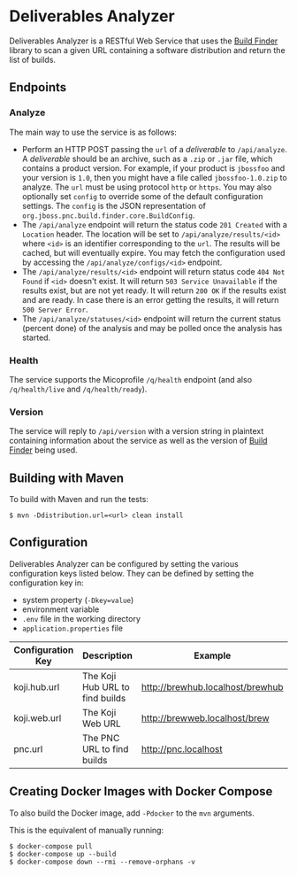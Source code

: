 # Deliverables Analyzer

Deliverables Analyzer is a RESTful Web Service that uses the
[Build Finder](https://github.com/project-ncl/build-finder) library to
scan a given URL containing a software distribution and return the list
of builds.

## Endpoints

### Analyze

The main way to use the service is as follows:

- Perform an HTTP POST passing the `url` of a *deliverable* to
  `/api/analyze`. A *deliverable* should be an archive, such as a `.zip`
  or `.jar` file, which contains a product version. For example, if your
  product is `jbossfoo` and your version is `1.0`, then you might have a
  file called `jbossfoo-1.0.zip` to analyze. The `url` must be using
  protocol `http` or `https`. You may also optionally set `config` to
  override some of the default configuration settings. The `config` is
  the JSON representation of
  `org.jboss.pnc.build.finder.core.BuildConfig`.
- The `/api/analyze` endpoint will return the status code `201 Created`
  with a `Location` header. The location will be set to
  `/api/analyze/results/<id>` where `<id>` is an identifier
  corresponding to the `url`. The results will be cached, but will
  eventually expire. You may fetch the configuration used by accessing
  the `/api/analyze/configs/<id>` endpoint.
- The `/api/analyze/results/<id>` endpoint will return status code `404
  Not Found` if `<id>` doesn't exist. It will return `503 Service
  Unavailable` if the results exist, but are not yet ready. It will
  return `200 OK` if the results exist and are ready. In case there is
  an error getting the results, it will return `500 Server Error`.
- The `/api/analyze/statuses/<id>` endpoint will return the current
  status (percent done) of the analysis and may be polled once the
  analysis has started.

### Health

The service supports the Micoprofile `/q/health` endpoint (and also
`/q/health/live` and `/q/health/ready`).

### Version

The service will reply to `/api/version` with a version string in
plaintext containing information about the service as well as the
version of [Build Finder](https://github.com/project-ncl/build-finder)
being used.

## Building with Maven

To build with Maven and run the tests:

```
$ mvn -Ddistribution.url=<url> clean install
```

## Configuration

Deliverables Analyzer can be configured by setting the various configuration
keys listed below. They can be defined by setting the configuration key in:

- system property (`-Dkey=value`)
- environment variable
- `.env` file in the working directory
- `application.properties` file

|Configuration Key|Description|Example|
|-----------------|-----------|-------|
|koji.hub.url|The Koji Hub URL to find builds|http://brewhub.localhost/brewhub|
|koji.web.url|The Koji Web URL|http://brewweb.localhost/brew|
|pnc.url|The PNC URL to find builds|http://pnc.localhost|

## Creating Docker Images with Docker Compose

To also build the Docker image, add `-Pdocker` to the `mvn` arguments.

This is the equivalent of manually running:

```
$ docker-compose pull
$ docker-compose up --build
$ docker-compose down --rmi --remove-orphans -v
```
